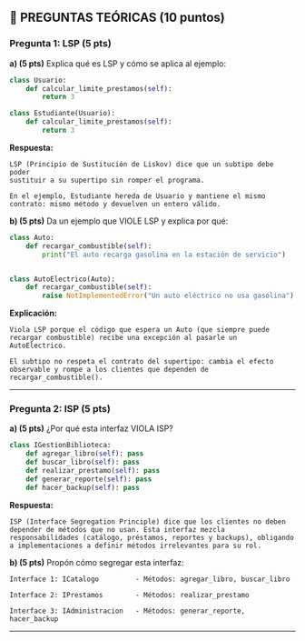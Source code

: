 ## 📝 PREGUNTAS TEÓRICAS (10 puntos)

### Pregunta 1: LSP (5 pts)

**a) (5 pts)** Explica qué es LSP y cómo se aplica al ejemplo:

```python
class Usuario:
    def calcular_limite_prestamos(self):
        return 3

class Estudiante(Usuario):
    def calcular_limite_prestamos(self):
        return 3
```

**Respuesta:**
```
LSP (Principio de Sustitución de Liskov) dice que un subtipo debe poder
sustituir a su supertipo sin romper el programa. 

En el ejemplo, Estudiante hereda de Usuario y mantiene el mismo contrato: mismo método y devuelven un entero válido.
```

**b) (5 pts)** Da un ejemplo que VIOLE LSP y explica por qué:

```python
class Auto:
    def recargar_combustible(self):
        print("El auto recarga gasolina en la estación de servicio")


class AutoElectrico(Auto):
    def recargar_combustible(self):
        raise NotImplementedError("Un auto eléctrico no usa gasolina")
```

**Explicación:**
```
Viola LSP porque el código que espera un Auto (que siempre puede recargar combustible) recibe una excepción al pasarle un AutoElectrico. 

El subtipo no respeta el contrato del supertipo: cambia el efecto observable y rompe a los clientes que dependen de recargar_combustible().
```

---

### Pregunta 2: ISP (5 pts)

**a) (5 pts)** ¿Por qué esta interfaz VIOLA ISP?

```python
class IGestionBiblioteca:
    def agregar_libro(self): pass
    def buscar_libro(self): pass
    def realizar_prestamo(self): pass
    def generar_reporte(self): pass
    def hacer_backup(self): pass
```

**Respuesta:**
```
ISP (Interface Segregation Principle) dice que los clientes no deben depender de métodos que no usan. Esta interfaz mezcla responsabilidades (catálogo, préstamos, reportes y backups), obligando a implementaciones a definir métodos irrelevantes para su rol.

```

**b) (5 pts)** Propón cómo segregar esta interfaz:

```
Interface 1: ICatalogo         - Métodos: agregar_libro, buscar_libro

Interface 2: IPrestamos        - Métodos: realizar_prestamo

Interface 3: IAdministracion   - Métodos: generar_reporte, hacer_backup
```

---
